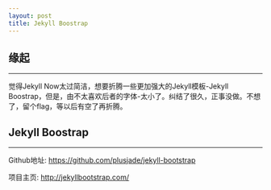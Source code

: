 ```yaml
---
layout: post
title: Jekyll Boostrap
---
```


## 缘起
----
觉得Jekyll Now太过简洁，想要折腾一些更加强大的Jekyll模板-Jekyll Boostrap，但是，由不太喜欢后者的字体-太小了。纠结了很久，正事没做。不想了，留个flag，等以后有空了再折腾。

## Jekyll Boostrap
----

Github地址: <https://github.com/plusjade/jekyll-bootstrap>

项目主页: <http://jekyllbootstrap.com/>



